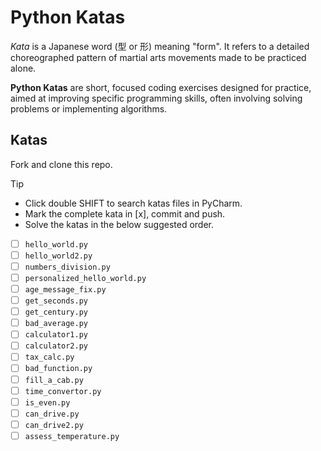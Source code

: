 # Python Katas

_Kata_ is a Japanese word (型 or 形) meaning "form". It refers to a detailed choreographed pattern of martial arts movements made to be practiced alone.

**Python Katas** are short, focused coding exercises designed for practice, aimed at improving specific programming skills, often involving solving problems or implementing algorithms.



## Katas

Fork and clone this repo. 

> [!TIP]
> - Click double SHIFT to search katas files in PyCharm.
> - Mark the complete kata in \[x], commit and push. 
> - Solve the katas in the below suggested order.



- [ ] `hello_world.py`
- [ ] `hello_world2.py`
- [ ] `numbers_division.py`
- [ ] `personalized_hello_world.py`
- [ ] `age_message_fix.py`
- [ ] `get_seconds.py`
- [ ] `get_century.py`
- [ ] `bad_average.py`
- [ ] `calculator1.py`
- [ ] `calculator2.py`
- [ ] `tax_calc.py`
- [ ] `bad_function.py`
- [ ] `fill_a_cab.py`
- [ ] `time_convertor.py`
- [ ] `is_even.py`
- [ ] `can_drive.py`
- [ ] `can_drive2.py`
- [ ] `assess_temperature.py`
